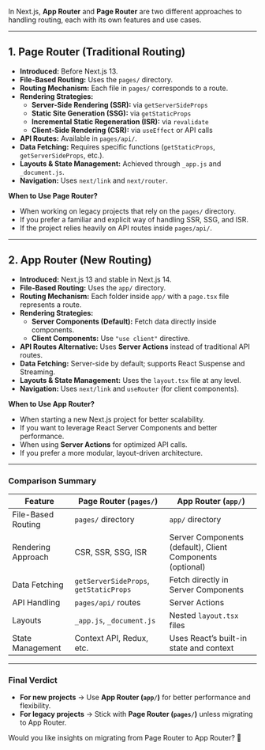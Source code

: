 In Next.js, **App Router** and **Page Router** are two different approaches to handling routing, each with its own features and use cases.

---

## **1. Page Router (Traditional Routing)**
- **Introduced:** Before Next.js 13.
- **File-Based Routing:** Uses the `pages/` directory.
- **Routing Mechanism:** Each file in `pages/` corresponds to a route.
- **Rendering Strategies:**
  - **Server-Side Rendering (SSR):** via `getServerSideProps`
  - **Static Site Generation (SSG):** via `getStaticProps`
  - **Incremental Static Regeneration (ISR):** via `revalidate`
  - **Client-Side Rendering (CSR):** via `useEffect` or API calls
- **API Routes:** Available in `pages/api/`.
- **Data Fetching:** Requires specific functions (`getStaticProps`, `getServerSideProps`, etc.).
- **Layouts & State Management:** Achieved through `_app.js` and `_document.js`.
- **Navigation:** Uses `next/link` and `next/router`.

**When to Use Page Router?**
- When working on legacy projects that rely on the `pages/` directory.
- If you prefer a familiar and explicit way of handling SSR, SSG, and ISR.
- If the project relies heavily on API routes inside `pages/api/`.

---

## **2. App Router (New Routing)**
- **Introduced:** Next.js 13 and stable in Next.js 14.
- **File-Based Routing:** Uses the `app/` directory.
- **Routing Mechanism:** Each folder inside `app/` with a `page.tsx` file represents a route.
- **Rendering Strategies:**
  - **Server Components (Default):** Fetch data directly inside components.
  - **Client Components:** Use `"use client"` directive.
- **API Routes Alternative:** Uses **Server Actions** instead of traditional API routes.
- **Data Fetching:** Server-side by default; supports React Suspense and Streaming.
- **Layouts & State Management:** Uses the `layout.tsx` file at any level.
- **Navigation:** Uses `next/link` and `useRouter` (for client components).

**When to Use App Router?**
- When starting a new Next.js project for better scalability.
- If you want to leverage React Server Components and better performance.
- When using **Server Actions** for optimized API calls.
- If you prefer a more modular, layout-driven architecture.

---

### **Comparison Summary**
| Feature               | Page Router (`pages/`) | App Router (`app/`) |
|----------------------|--------------------|----------------|
| File-Based Routing  | `pages/` directory | `app/` directory |
| Rendering Approach  | CSR, SSR, SSG, ISR  | Server Components (default), Client Components (optional) |
| Data Fetching       | `getServerSideProps`, `getStaticProps` | Fetch directly in Server Components |
| API Handling        | `pages/api/` routes | Server Actions |
| Layouts             | `_app.js`, `_document.js` | Nested `layout.tsx` files |
| State Management    | Context API, Redux, etc. | Uses React’s built-in state and context |

---

### **Final Verdict**
- **For new projects** → Use **App Router (`app/`)** for better performance and flexibility.
- **For legacy projects** → Stick with **Page Router (`pages/`)** unless migrating to App Router.

Would you like insights on migrating from Page Router to App Router? 🚀
